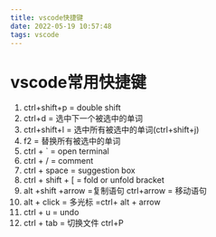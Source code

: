 ```yaml
---
title: vscode快捷键
date: 2022-05-19 10:57:48
tags: vscode
---
```


# vscode常用快捷键

1. ctrl+shift+p = double shift
2. ctrl+d = 选中下一个被选中的单词
3. ctrl+shift+l = 选中所有被选中的单词(ctrl+shift+j)
4. f2 = 替换所有被选中的单词
5. ctrl + `  = open terminal
6. ctrl + / = comment
7. ctrl + space = suggestion box
8. ctrl + shift + [ =  fold or unfold bracket
9. alt +shift +arrow =复制语句  ctrl+arrow = 移动语句
10. alt + click = 多光标 =ctrl+ alt + arrow
11. ctrl + u = undo
12. ctrl + tab = 切换文件  ctrl+P